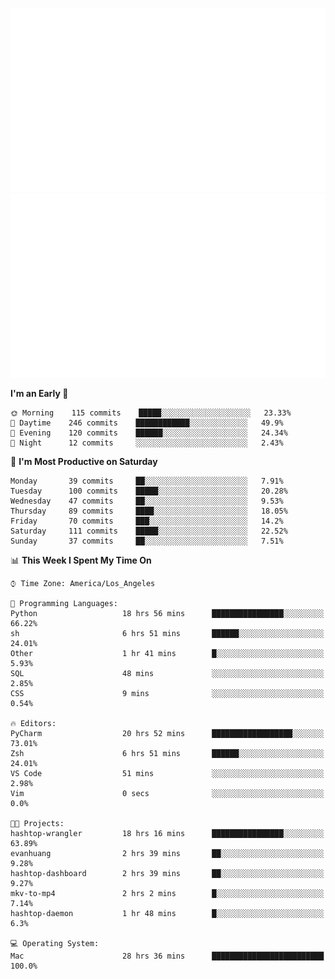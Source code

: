 <a href="https://github.com/jstrieb/github-stats">
 
![](https://github.com/evanhuang117/github-stats/blob/master/generated/overview.svg)
![](https://github.com/evanhuang117/github-stats/blob/master/generated/languages.svg)

</a>

<!--START_SECTION:waka-->
**I'm an Early 🐤** 

```text
🌞 Morning    115 commits    █████░░░░░░░░░░░░░░░░░░░░   23.33% 
🌆 Daytime    246 commits    ████████████░░░░░░░░░░░░░   49.9% 
🌃 Evening    120 commits    ██████░░░░░░░░░░░░░░░░░░░   24.34% 
🌙 Night      12 commits     ░░░░░░░░░░░░░░░░░░░░░░░░░   2.43%

```
📅 **I'm Most Productive on Saturday** 

```text
Monday       39 commits     ██░░░░░░░░░░░░░░░░░░░░░░░   7.91% 
Tuesday      100 commits    █████░░░░░░░░░░░░░░░░░░░░   20.28% 
Wednesday    47 commits     ██░░░░░░░░░░░░░░░░░░░░░░░   9.53% 
Thursday     89 commits     ████░░░░░░░░░░░░░░░░░░░░░   18.05% 
Friday       70 commits     ███░░░░░░░░░░░░░░░░░░░░░░   14.2% 
Saturday     111 commits    █████░░░░░░░░░░░░░░░░░░░░   22.52% 
Sunday       37 commits     ██░░░░░░░░░░░░░░░░░░░░░░░   7.51%

```


📊 **This Week I Spent My Time On** 

```text
⌚︎ Time Zone: America/Los_Angeles

💬 Programming Languages: 
Python                   18 hrs 56 mins      ████████████████░░░░░░░░░   66.22% 
sh                       6 hrs 51 mins       ██████░░░░░░░░░░░░░░░░░░░   24.01% 
Other                    1 hr 41 mins        █░░░░░░░░░░░░░░░░░░░░░░░░   5.93% 
SQL                      48 mins             ░░░░░░░░░░░░░░░░░░░░░░░░░   2.85% 
CSS                      9 mins              ░░░░░░░░░░░░░░░░░░░░░░░░░   0.54%

🔥 Editors: 
PyCharm                  20 hrs 52 mins      ██████████████████░░░░░░░   73.01% 
Zsh                      6 hrs 51 mins       ██████░░░░░░░░░░░░░░░░░░░   24.01% 
VS Code                  51 mins             ░░░░░░░░░░░░░░░░░░░░░░░░░   2.98% 
Vim                      0 secs              ░░░░░░░░░░░░░░░░░░░░░░░░░   0.0%

🐱‍💻 Projects: 
hashtop-wrangler         18 hrs 16 mins      ████████████████░░░░░░░░░   63.89% 
evanhuang                2 hrs 39 mins       ██░░░░░░░░░░░░░░░░░░░░░░░   9.28% 
hashtop-dashboard        2 hrs 39 mins       ██░░░░░░░░░░░░░░░░░░░░░░░   9.27% 
mkv-to-mp4               2 hrs 2 mins        █░░░░░░░░░░░░░░░░░░░░░░░░   7.14% 
hashtop-daemon           1 hr 48 mins        █░░░░░░░░░░░░░░░░░░░░░░░░   6.3%

💻 Operating System: 
Mac                      28 hrs 36 mins      █████████████████████████   100.0%

```


<!--END_SECTION:waka-->
